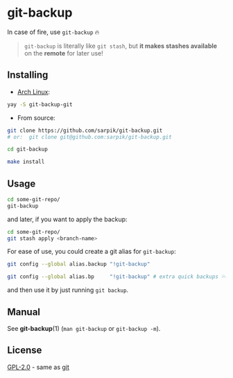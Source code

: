 # git-backup

In case of fire, use `git-backup` 🔥

> `git-backup` is literally like `git stash`, but **it makes stashes available** on the **remote** for later use!

## Installing

* [Arch Linux](https://aur.archlinux.org/packages/git-backup-git/):

```sh
yay -S git-backup-git
```

* From source:

```sh
git clone https://github.com/sarpik/git-backup.git
# or:  git clone git@github.com:sarpik/git-backup.git

cd git-backup

make install
```

## Usage

```sh
cd some-git-repo/
git-backup
```

and later, if you want to apply the backup:

```sh
cd some-git-repo/
git stash apply <branch-name>
```

For ease of use, you could create a git alias for `git-backup`:

```sh
git config --global alias.backup "!git-backup"
```

```sh
git config --global alias.bp     "!git-backup" # extra quick backups 💦💦
```

and then use it by just running `git backup`.

## Manual

See **git-backup**(1) (`man git-backup` or `git-backup -m`).

## License

[GPL-2.0](./LICENSE) - same as [git](https://github.com/git/git/blob/master/COPYING)
